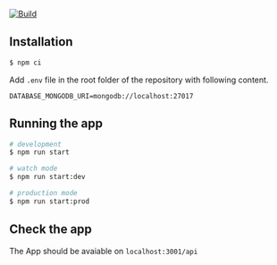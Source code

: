 [![Build](https://github.com/Wenish/nestjs-mongoose-casl/actions/workflows/build.yml/badge.svg)](https://github.com/Wenish/nestjs-mongoose-casl/actions/workflows/build.yml)

## Installation

```bash
$ npm ci
```

Add `.env` file in the root folder of the repository with following content.

`DATABASE_MONGODB_URI=mongodb://localhost:27017`

## Running the app

```bash
# development
$ npm run start

# watch mode
$ npm run start:dev

# production mode
$ npm run start:prod
```

## Check the app

The App should be avaiable on `localhost:3001/api`

